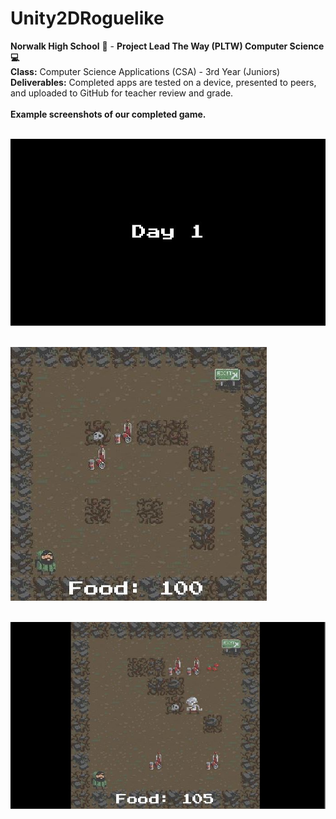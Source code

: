 # Unity2DRoguelike
<b>Norwalk High School</b> :school: - <b>Project Lead The Way (PLTW) Computer Science :computer:</b><br>
<b>Class:</b> Computer Science Applications (CSA) - 3rd Year (Juniors)<br>
<b>Deliverables:</b> Completed apps are tested on a device, presented to peers, and uploaded to GitHub for teacher review and grade.   
<br>
<b>Example screenshots of our completed game.</b><br><br>

![Alt text](https://github.com/AngelC21/Unity2DRoguelike/blob/master/Capture.JPG "Breakout Game Start Screen")
<br><br>

![Alt text](https://github.com/AngelC21/Unity2DRoguelike/blob/master/Capture2.JPG "Play Mode")
<br><br>

![Alt text](https://github.com/AngelC21/Unity2DRoguelike/blob/master/Capture3.JPG "Play Mode")
<br><br>
